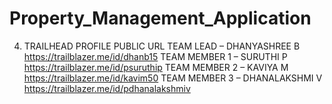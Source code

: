 # Property_Management_Application

4.	TRAILHEAD PROFILE PUBLIC URL
TEAM LEAD – DHANYASHREE B
 https://trailblazer.me/id/dhanb15
TEAM MEMBER 1 – SURUTHI P
https://trailblazer.me/id/psuruthip
TEAM MEMBER 2 – KAVIYA M
https://trailblazer.me/id/kavim50
TEAM MEMBER 3 – DHANALAKSHMI V
https://trailblazer.me/id/pdhanalakshmiv
